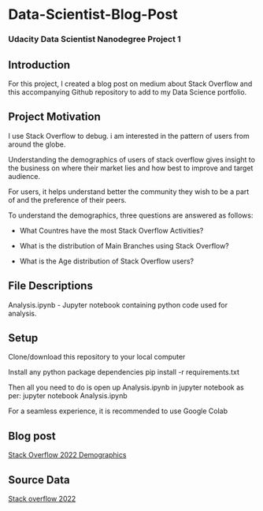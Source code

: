 # Data-Scientist-Blog-Post
### Udacity Data Scientist Nanodegree Project 1

## Introduction
For this project, I created a blog post on medium about Stack Overflow and this accompanying Github repository to add to my Data Science portfolio.

## Project Motivation
I use Stack Overflow to debug. i am interested in the pattern of users from around the globe.

Understanding the demographics of users of stack overflow gives insight to the business on where their market lies and how best to improve and target audience.

For users, it helps understand better the community they wish to be a part of and the preference of their peers.

To understand the demographics, three questions are answered as follows:

* What Countres have the most Stack Overflow Activities?

* What is the distribution of Main Branches using Stack Overflow?

* What is the Age distribution of Stack Overflow users?


## File Descriptions
Analysis.ipynb - Jupyter notebook containing python code used for analysis.


## Setup
Clone/download this repository to your local computer

Install any python package dependencies pip install -r requirements.txt

Then all you need to do is open up Analysis.ipynb in jupyter notebook as per: jupyter notebook Analysis.ipynb

For a seamless experience, it is recommended to use Google Colab

## Blog post
[Stack Overflow 2022 Demographics](https://medium.com/@confidencevandu/stack-overflow-demographics-25d80409e094)

## Source Data
[Stack overflow 2022](https://info.stackoverflowsolutions.com/rs/719-EMH-566/images/stack-overflow-developer-survey-2022.zip)
